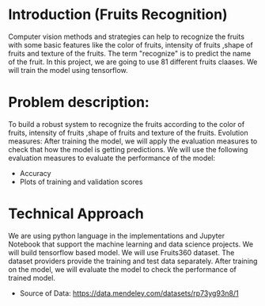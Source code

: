 # Introduction (Fruits Recognition)
Computer vision methods and strategies can help to recognize the fruits with some basic features like the color of fruits, intensity of fruits ,shape of fruits and texture of the fruits. The term "recognize" is to predict the name of the fruit. In this project, we are going to use 81 different fruits claases. We will train the model using tensorflow.


# Problem description:
To build a robust system to recognize the fruits according to the color of fruits, intensity of fruits ,shape of fruits and texture of the fruits.
Evolution measures:
After training the model, we will apply the evaluation measures to check that how the model is getting predictions. We will use the following evaluation measures to evaluate the performance of the model:
- Accuracy
- Plots of training and validation scores

# Technical Approach
We are using python language in the implementations and Jupyter Notebook that support the machine learning and data science projects. We will build tensorflow based model. We will use Fruits360 dataset. The dataset providers provide the training and test data separately. After training on the model, we will evaluate the model to check the performance of trained model.

- Source of Data:
https://data.mendeley.com/datasets/rp73yg93n8/1
